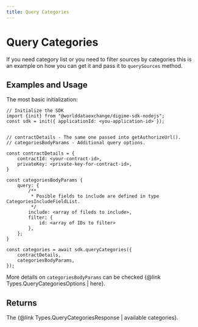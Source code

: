 ```yaml
---
title: Query Categories
---
```


# Query Categories

If you need category list or you need to filter sources by categories this is an example on how you can get it and pass it to `querySources` method.

## Examples and Usage

The most basic initialization:

```
// Initialize the SDK
import {init} from "@worlddataexchange/digime-sdk-nodejs";
const sdk = init({ applicationId: <you-application-id> });


// contractDetails - The same one passed into getAuthorizeUrl().
// categoriesBodyParams - Additional query options.

const contractDetails = {
    contractId: <your-contract-id>,
    privateKey: <private-key-for-contract-id>,
}

const categoriesBodyParams {
    query: {
        /**
         * Posible fields to include are defined in type CategoriesIncludeFieldList.
         */
        include: <array of fileds to include>,
        filter: {
            id: <array of IDs to filter>
        },
    };
}

const categories = await sdk.queryCategories({
    contractDetails,
    categoriesBodyParams,
});

```

More details on `categoriesBodyParams` can be checked {@link Types.QueryCategoriesOptions | here}.

## Returns

The {@link Types.QueryCategoriesResponse | available categories}.
